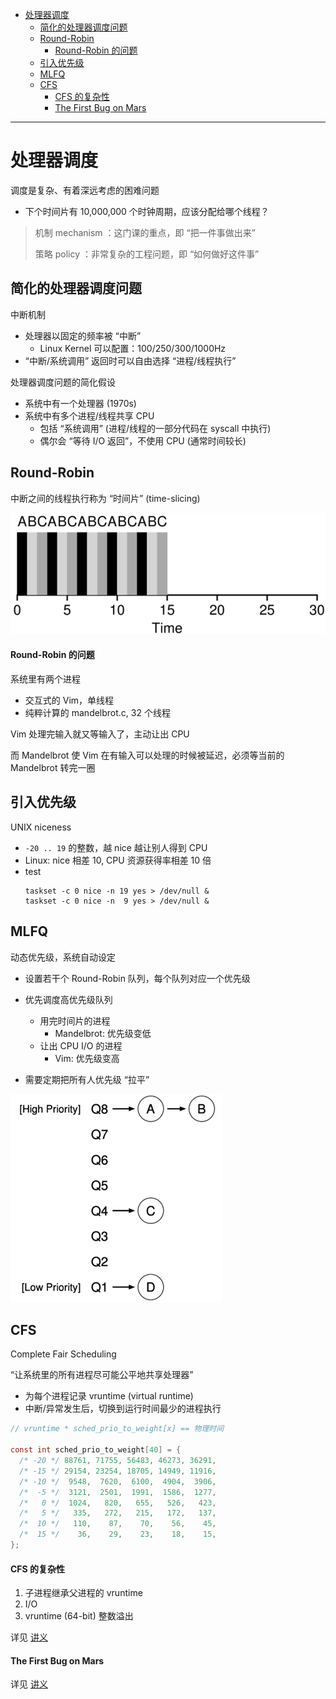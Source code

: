 - [处理器调度](#处理器调度)
  - [简化的处理器调度问题](#简化的处理器调度问题)
  - [Round-Robin](#round-robin)
      - [Round-Robin 的问题](#round-robin-的问题)
  - [引入优先级](#引入优先级)
  - [MLFQ](#mlfq)
  - [CFS](#cfs)
      - [CFS 的复杂性](#cfs-的复杂性)
      - [The First Bug on Mars](#the-first-bug-on-mars)

---

# 处理器调度

调度是复杂、有着深远考虑的困难问题

- 下个时间片有 10,000,000 个时钟周期，应该分配给哪个线程？

> 机制 mechanism ：这门课的重点，即 “把一件事做出来”
> 
> 策略 policy ：非常复杂的工程问题，即 “如何做好这件事”

## 简化的处理器调度问题

中断机制

- 处理器以固定的频率被 “中断”
  - Linux Kernel 可以配置：100/250/300/1000Hz
- “中断/系统调用” 返回时可以自由选择 “进程/线程执行”


处理器调度问题的简化假设

- 系统中有一个处理器 (1970s)
- 系统中有多个进程/线程共享 CPU
  - 包括 “系统调用” (进程/线程的一部分代码在 syscall 中执行)
  - 偶尔会 “等待 I/O 返回”，不使用 CPU (通常时间较长)

## Round-Robin

中断之间的线程执行称为 “时间片” (time-slicing)

![](image/2023-10-08-11-42-04.png)

#### Round-Robin 的问题

系统里有两个进程

- 交互式的 Vim，单线程
- 纯粹计算的 mandelbrot.c, 32 个线程

Vim 处理完输入就又等输入了，主动让出 CPU

而 Mandelbrot 使 Vim 在有输入可以处理的时候被延迟，必须等当前的 Mandelbrot 转完一圈

## 引入优先级

UNIX niceness

- `-20 .. 19` 的整数，越 nice 越让别人得到 CPU
- Linux: nice 相差 10, CPU 资源获得率相差 10 倍
- test
    ```
    taskset -c 0 nice -n 19 yes > /dev/null &
    taskset -c 0 nice -n  9 yes > /dev/null &
    ```

## MLFQ

动态优先级，系统自动设定

- 设置若干个 Round-Robin 队列，每个队列对应一个优先级

- 优先调度高优先级队列
  - 用完时间片的进程
    - Mandelbrot: 优先级变低
  - 让出 CPU I/O 的进程
    - Vim: 优先级变高
- 需要定期把所有人优先级 “拉平”

![](image/2023-10-08-12-03-43.png)

## CFS

Complete Fair Scheduling

“让系统里的所有进程尽可能公平地共享处理器”

- 为每个进程记录 vruntime (virtual runtime)
- 中断/异常发生后，切换到运行时间最少的进程执行

```c
// vruntime * sched_prio_to_weight[x] == 物理时间

const int sched_prio_to_weight[40] = {
  /* -20 */ 88761, 71755, 56483, 46273, 36291,
  /* -15 */ 29154, 23254, 18705, 14949, 11916,
  /* -10 */  9548,  7620,  6100,  4904,  3906,
  /*  -5 */  3121,  2501,  1991,  1586,  1277,
  /*   0 */  1024,   820,   655,   526,   423,
  /*   5 */   335,   272,   215,   172,   137,
  /*  10 */   110,    87,    70,    56,    45,
  /*  15 */    36,    29,    23,    18,    15,
};
```

#### CFS 的复杂性

1. 子进程继承父进程的 vruntime
2. I/O
3. vruntime (64-bit) 整数溢出

详见 [讲义](https://jyywiki.cn/OS/2022/slides/20.slides.html#/2/5)

#### The First Bug on Mars

详见 [讲义](https://jyywiki.cn/OS/2022/slides/20.slides.html#/3/3)
